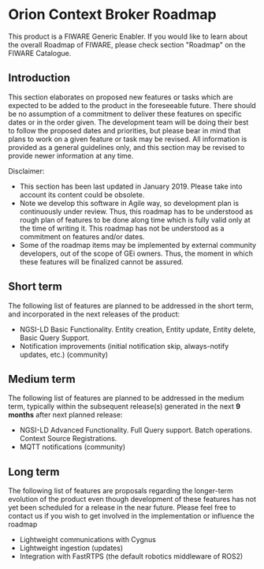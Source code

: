 # Orion Context Broker Roadmap

This product is a FIWARE Generic Enabler. If
you would like to learn about the overall Roadmap of FIWARE, please check
section "Roadmap" on the FIWARE Catalogue.

## Introduction

This section elaborates on proposed new features or tasks which are expected to
be added to the product in the foreseeable future. There should be no assumption
of a commitment to deliver these features on specific dates or in the order
given. The development team will be doing their best to follow the proposed
dates and priorities, but please bear in mind that plans to work on a given
feature or task may be revised. All information is provided as a general
guidelines only, and this section may be revised to provide newer information at
any time.

Disclaimer:

* This section has been last updated in January 2019. Please take into account its 
  content could be obsolete.
* Note we develop this software in Agile way, so development plan is continuously 
  under review. Thus, this roadmap has to be understood as rough plan of features 
  to be done along time which is fully valid only at the time of writing it. This
  roadmap has not be understood as a commitment on features and/or dates.
* Some of the roadmap items may be implemented by external community developers, 
  out of the scope of GEi owners. Thus, the moment in which these features will be
  finalized cannot be assured.

## Short term

The following list of features are planned to be addressed in the short term,
and incorporated in the next releases of the product:

- NGSI-LD Basic Functionality. Entity creation, Entity update, Entity delete, Basic Query Support. 
- Notification improvements (initial notification skip, always-notify updates, etc.) (community)

## Medium term

The following list of features are planned to be addressed in the medium term,
typically within the subsequent release(s) generated in the next **9 months**
after next planned release:

- NGSI-LD Advanced Functionality. Full Query support. Batch operations. Context Source Registrations. 
- MQTT notifications (community)

## Long term

The following list of features are proposals regarding the longer-term evolution
of the product even though development of these features has not yet been
scheduled for a release in the near future. Please feel free to contact us if
you wish to get involved in the implementation or influence the roadmap

- Lightweight communications with Cygnus
- Lightweight ingestion (updates)
- Integration with FastRTPS (the default robotics middleware of ROS2)
